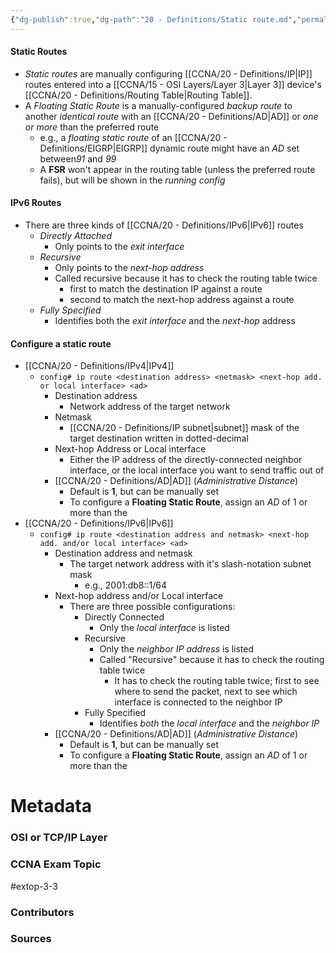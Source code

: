 ```yaml
---
{"dg-publish":true,"dg-path":"20 - Definitions/Static route.md","permalink":"/20-definitions/static-route/","tags":["defs_ccna"]}
---
```


#### Static Routes
- *Static routes* are manually configuring [[CCNA/20 - Definitions/IP\|IP]] routes entered into a [[CCNA/15 - OSI Layers/Layer 3\|Layer 3]] device's [[CCNA/20 - Definitions/Routing Table\|Routing Table]].
- A *Floating Static Route* is a manually-configured *backup route* to another *identical route* with an [[CCNA/20 - Definitions/AD\|AD]] or *one or more* than the preferred route
	- e.g., a *floating static route* of an [[CCNA/20 - Definitions/EIGRP\|EIGRP]] dynamic route might have an *AD* set between*91* and *99*
	- A **FSR** won't appear in the routing table (unless the preferred route fails), but will be shown in the *running config*

#### IPv6 Routes
- There are three kinds of [[CCNA/20 - Definitions/IPv6\|IPv6]] routes
	- *Directly Attached*
		- Only points to the *exit interface*
	- *Recursive*
		- Only points to the *next-hop address*
		- Called recursive because it has to check the routing table twice
			- first to match the destination IP against a route
			- second to match the next-hop address against a route
	- *Fully Specified*
		- Identifies both the *exit interface* and the *next-hop* address

#### Configure a static route
- [[CCNA/20 - Definitions/IPv4\|IPv4]]
	- `config# ip route <destination address> <netmask> <next-hop add. or local interface> <ad>`
		- Destination address
			- Network address of the target network
		- Netmask
			- [[CCNA/20 - Definitions/IP subnet\|subnet]] mask of the target destination written in dotted-decimal
		- Next-hop Address or Local interface
			- Either the IP address of the directly-connected neighbor interface, or the local interface you want to send traffic out of
		- [[CCNA/20 - Definitions/AD\|AD]] (*Administrative Distance*)
			- Default is **1**, but can be manually set
			- To configure a **Floating Static Route**, assign an *AD* of 1 or more than the 
- [[CCNA/20 - Definitions/IPv6\|IPv6]]
	- `config# ip route <destination address and netmask> <next-hop add. and/or local interface> <ad>`
		- Destination address and netmask
			- The target network address with it's slash-notation subnet mask
				- e.g., 2001:db8::1/64
		- Next-hop address and/or Local interface
			- There are three possible configurations:
				- Directly Connected
					- Only the *local interface* is listed
				- Recursive
					- Only the *neighbor IP address* is listed
					- Called "Recursive" because it has to check the routing table twice
						- It has to check the routing table twice; first to see where to send the packet, next to see which interface is connected to the neighbor IP
				- Fully Specified
					- Identifies *both* the *local interface* and the *neighbor IP*
		- [[CCNA/20 - Definitions/AD\|AD]] (*Administrative Distance*)
			- Default is **1**, but can be manually set
			- To configure a **Floating Static Route**, assign an *AD* of 1 or more than the 



# Metadata
### OSI or TCP/IP Layer

### CCNA Exam Topic
#extop-3-3 
### Contributors

### Sources

